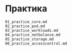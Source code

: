 # Практика
```{toctree}
01_practice_core.md
02_practice_pod.md
03_practice_workloads.md
04_practice_netbalance.md
05_practice_storage.md
06_practice_accesscontrol.md
```
